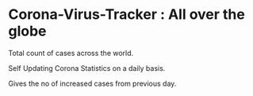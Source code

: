 # Corona-Virus-Tracker : All over the globe



Total count of cases across the world.


Self Updating Corona Statistics on a daily basis.




Gives the no of increased cases from previous day.
